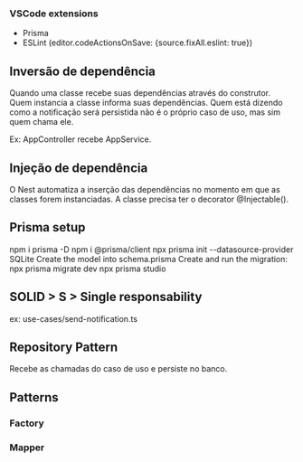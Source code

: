 ### VSCode extensions
* Prisma
* ESLint (editor.codeActionsOnSave: {source.fixAll.eslint: true})

## Inversão de dependência
Quando uma classe recebe suas dependências através do construtor. Quem instancia a classe informa suas dependências.
Quem está dizendo como a notificação será persistida não é o próprio caso de uso, mas sim quem chama ele.

Ex: AppController recebe AppService.

## Injeção de dependência
O Nest automatiza a inserção das dependências no momento em que as classes forem instanciadas. A classe precisa ter o decorator @Injectable().

## Prisma setup
npm i prisma -D
npm i @prisma/client
npx prisma init --datasource-provider SQLite
Create the model into schema.prisma
Create and run the migration: npx prisma migrate dev
npx prisma studio

## SOLID > S > Single responsability
ex: use-cases/send-notification.ts

## Repository Pattern
Recebe as chamadas do caso de uso e persiste no banco.

## Patterns
### Factory
### Mapper